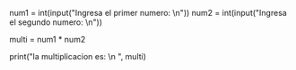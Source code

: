num1 = int(input("Ingresa el primer numero: \n"))
num2 = int(input("Ingresa el segundo numero: \n"))

multi = num1 * num2 

print("la multiplicacion es: \n ", multi)